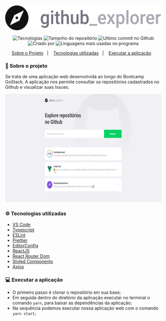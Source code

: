 <p align="center"  >
  <img height=80px src="https://raw.githubusercontent.com/jhonatanffelipe/github-explorer/edf2a16c7f213993e6dd913e56f871a19869b24d/src/assets/github-logo.svg"/>
</p>



<p align="center">
   <img alt="Tecnologias" src="https://img.shields.io/github/languages/count/jhonatanffelipe/github-explorer?color=a8a8b3">
   <img alt="Tamanho do repositório" src="https://img.shields.io/github/repo-size/jhonatanffelipe/github-explorer?color=a8a8b3">
   <img alt="Ultimo commit no Github" src="https://img.shields.io/github/last-commit/jhonatanffelipe/github-explorer?color=a8a8b3">
   <img alt="Criado por" src="https://img.shields.io/badge/made%20by-jhonatanffelipe-%20?color=a8a8b3">
   <img alt="Linguagens mais usadas no programa" src="https://img.shields.io/github/languages/top/jhonatanffelipe/github-explorer?color=a8a8b3">
</p> 


<p align="center">
  <a href="#rocket-sobre-o-projeto">Sobre o Projeto</a>&nbsp;&nbsp;&nbsp;|&nbsp;&nbsp;&nbsp;
  <a href="#gear-tecnologias-utilizadas">Tecnologias utilizadas</a>&nbsp;&nbsp;&nbsp;|&nbsp;&nbsp;&nbsp;
  <a href="#computer-executar-a-aplicação">Executar a aplicação</a>&nbsp;&nbsp;&nbsp;
</p>


### :rocket: Sobre o projeto

Se trata de uma aplicação web desenvolvida ao longo do Bootcamp GoStack. A aplicação nos permite consultar os repositórios cadastrados no Github e visualizar suas Issues.

<img height=350px src="https://raw.githubusercontent.com/jhonatanffelipe/github-explorer/master/assetsReadme/home.png"/>

### :gear: Tecnologias utilizadas 
-  [VS Code](https://code.visualstudio.com/)
-  [Typescript](https://www.typescriptlang.org/)
-  [ESLint](https://eslint.org/)
-  [Prettier](https://prettier.io/)
-  [EditorConfig](https://editorconfig.org/)
-  [ReactJS](https://reactjs.org/)
-  [React Router Dom](https://reactrouter.com/web/guides/quick-start)
-  [Styled Components](https://styled-components.com/)
-  [Axios](https://github.com/axios/axios)


### :computer: Executar a aplicação

- O primeiro passo é clonar o repositório em sua base;
- Em seguida dentro do diretório da aplicação executar no terminal o comando `yarn`, para baixar as dependências da aplicação;
- Na sequência podemos executar nossa aplicação web com o comando `yarn start`;
